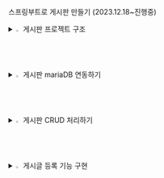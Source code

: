 
스프링부트로 게시판 만들기 (2023.12.18~진행중)


<details>
<summary>
  <img src="" alt="" width="2%" /> 게시판 프로젝트 구조
</summary>
   <br>


![캡처](https://github.com/asdfwoomin/woomin/assets/154343478/d2dffb55-31b5-4d04-b385-a3110cb57974)



  
<p>$\bf{\large{\color{#6580DD}1. src/main/java 디렉터리}}$</p>

스프링 레거시와 마찬가지로 클래스, 인터페이스 등 Java 관련 파일이 위치하는 디렉터리입니다.

<p>$\bf{\large{\color{#6580DD}2. BoardApplication 클래스}}$</p>

이전 글에서 생성한 Board 프로젝트의 com.study 패키지에는 우리가 생성하지 않은 BoardApplication 클래스가 포함되어 있습니다.  main( ) 메서드는 SpringApplication.run( )을 호출해서 웹 애플리케이션을 실행하는 역할을 합니다.
 다음은 클래스 레벨에 선언된 @SpringBootAplication 어노테이션입니다. 해당 어노테이션은 다음의 세 가지 어노테이션으로 구성되어 있습니다.

        2-1. @EnableAutoConfiguration
        스프링 부트는 개발에 필요한 몇 가지 필수적인 설정들의 처리가 되어 있으며, 해당 애너테이션에 의해 다양한 설정들의 일부가 자동으로 완료됩니다.

        2-2. @ComponentScan
        XML 설정 방식을 이용하는 스프링 레거시는 빈(Bean)의 등록 및 스캔을 위해, 수동으로 ComponentScan을 여러 개 선언하는 방식을 사용했었습니다.스프링 부트는 해당 어노테이션에 의해 자동으로 컴포넌트 클래스를 검색하고, 스프링 애플리케이션 콘텍스트(IoC 컨테이너)에 빈(Bean)으로 등록합니다. 쉽게 말해, 의존성 주입(DI) 과정이 더욱 간편해졌다고 생각할 수 있습니다.

        2-3. @Configuration
        해당 어노테이션이 선언된 클래스는 Java 기반의 설정 파일로 인식됩니다. 스프링 4 버전부터 Java 기반의 설정이 가능하게 되었으며, XML 설정에 큰 시간을 소모하지 않아도 됩니다.

<p>$\bf{\large{\color{#6580DD}3. src/main/resources 디렉터리}}$</p>

스프링 레거시는 프로젝트가 생성되었을 때 해당 디렉터리에 log4.xml 파일만  생성되었습니다. 스프링 부트는 templates 폴더, static 폴더, application.properties 파일이 기본적으로 생성됩니다.

        3-1. templates
        스프링 레거시는 HTML 내에 Java 코드를 삽입하는 방식인 JSP를 주로 사용했었습니다. 하지만, 스프링 공식 문서에서는 View(화면) 영역에서 JSP가 아닌 타임리프(Thymeleaf) 템플릿 엔진의 사용을 권장하고 있습니다.타임리프는 JSP와 마찬가지로 HTML 내에서 Java 영역의 데이터를 처리하는 데 사용됩니다. 문법 또한 JSTL과 유사하기에(큰 차이가 없음), 결론적으로 해당 디렉터리에는 타임리프 관련 파일이 위치하게 되고, 타임리프는 HTML5 기반이기 때문에 HTML 파일로 화면을 구성합니다.

        3-2. static
        해당 폴더에는 css, fonts, images, plugin, scripts 등의 정적 리소스 파일이 위치합니다.

        3-3. application.properties
        해당 파일은 웹 애플리케이션을 실행하면서 자동으로 로딩되는 파일입니다. 예를 들어, 부트에 내장된 톰캣의 포트 번호, 콘텍스트 패스(Context Path) 설정이나, 데이터베이스 관련 정보 등 애플리케이션에서 사용하는 여러가지 설정을 해당 파일에 Key - Value 형식으로 선언해서 사용할 수 있습니다.선언한 속성은 일반적으로 설정(Configuration) 파일에서 사용합니다.


<p>$\bf{\large{\color{#6580DD}4. src/test/java 디렉터리}}$</p>

해당 디렉터리의 com.study 패키지에는 BoardApplicationTests 클래스가 생성되어 있습니다. 해당 클래스를 이용해서 개발 단계별로 단위 테스트를 진행하게 되며, 스프링 레거시와는 달리 복잡한 설정 없이 곧바로 테스트가 가능합니다.

<p>$\bf{\large{\color{#6580DD}5. build.gradle}}$</p> 
프로젝트를 생성하면서 프로젝트의 빌드 도구를 그레이들(Gradle)로 선택했습니다. 기존의 스프링은 pom.xml에 dependency를 추가해서 라이브러리를 관리하는 방식의 메이븐(Maven)을 이용했었는데 최근에는 메이븐 보다 그레이들을 선호하는 추세라고 합니다. 메이븐은 하나의 라이브러리를 추가하려면 평균적으로 네 줄 이상의 코드를 작성해야 하지만, 그레이들은단 한 줄의 코드로 라이브러리를 추가할 수 있습니다.
 프로젝트에 포함된 모든 라이브러리는 IDE의 External Libraries에서 확인할 수 있습니다.
 
<p>$\bf{\large{\color{#6580DD}6. MVC 패턴}}$</p> 

기존의 스프링과 마찬가지로 MVC 패턴으로 개발하게 됩니다.
 
   
        

         6-1.  모델, Model - (M)
           데이터를 처리하는 영역으로, 흔히 비즈니스 로직을 처리하는 영역이라고 이야기합니다. 해당 영역은 DB와 통신하고, 사용자가 원하는 데이터를 가공하는 역할을 합니다.

         6-2.  뷰, View - (V)
           사용자가 보는 화면을 의미하며, 타임리프(HTML)를 이용해서 화면을 처리합니다.뷰(View) == 화면(UI) == 사용자(User)
   
         6-3.  컨트롤러, Controller - (C)
           모델(M)과 뷰(V)의 중간 다리 역할을 하는 영역입니다. 사용자가 웹에서 어떠한 요청을 하면 가장 먼저 컨트롤러를 경유합니다. 컨트롤러는 사용자의 요청을 처리할 어떠한 로직을 호출하고, 호출한 로직의 실행 결과를 사용자에게 전달하는 역할을 합니다.예를 들어, 사용자가 게시글 등록을 요청하면 컨트롤러는 게시글의 제목, 내용, 작성자 등 사용자가 입력한 데이터(파라미터)를 전달받아 유효성을 검증합니다.검증이 완료되면 모델 영역에 데이터의 가공을 요청하며, 가공이 완료되면 전달받은 데이터를 DB에 저장한 후, 데이터 등록 성공 또는 실패 여부를 컨트롤러로 전달합니다. 마지막으로 컨트롤러는 등록 요청에 대한 결과를 사용자(View)에게 전달합니다.

</details>


<details>
<summary>
  <img src="" alt="" width="2%" /> 게시판 mariaDB 연동하기
</summary>
   <br>




<p>$\bf{\large{\color{#6580DD}1. 데이터 소스(DataSource) 설정하기}}$</p> 

데이터 소스는 DB와의 커넥션을 관리해 주는 인터페이스입니다.
 
데이터 소스 설정은 대표적으로 두 가지 방법을 이용할 수 있습니다.

     
   1-1. application.properties에 DB 정보를 선언해 두고, 설정(Configuration) 파일에서 참조하는 방법
     
   1-2. 설정(Configuration) 파일에서 DB 정보를 직접 입력하는 방법

 
이 중 1-1 방법을 이용해 데이터 소스 빈(Bean)을 구성합니다. 우선, src/main/resources 디렉터리의 application.properties에 코드작성


        spring.datasource.hikari.driver-class-name=net.sf.log4jdbc.sql.jdbcapi.DriverSpy
        spring.datasource.hikari.jdbc-url=jdbc:log4jdbc:mariadb://localhost:3306/board?serverTimezone=Asia/Seoul&useUnicode=true&characterEncoding=utf8&useSSL=false&allowPublicKeyRetrieval=true
        spring.datasource.hikari.username=root
        spring.datasource.hikari.password=root
        spring.datasource.hikari.connection-test-query=SELECT NOW() FROM dual


        jdbc-url
        데이터베이스의 주소를 의미합니다. 포트 번호(3306) 뒤의 board는 애플리케이션에서 참조할 DB의 이름이며, serverTimezone 등의 파라미터는 시간, 한글 처리 등 기본적인 설정을 처리하는 용도의 파라미터입니다.

        username
        DB의 계정 아이디를 의미합니다. 별개로 추가한 사용자가 없다면, 마스터 계정인 root를 입력해 주시면 됩니다.

        password
        username에 입력한 사용자의 비밀번호를 의미합니다. 별개로 추가한 사용자가 없다면, root 계정의 비밀번호를 입력해 주시면 됩니다. 아이디랑 똑같이 root로 하였습니다.

        connection-test-query
        커넥션이 정상적으로 맺어졌는지 확인하기 위한 SQL 쿼리입니다. 애플리케이션이 실행되면 다음의 테스트 쿼리가 콘솔에 출력됩니다.


<p>$\bf{\large{\color{#6580DD}2. 데이터 소스 설정(Data Source Configuration) 클래스 추가하기}}$</p> 
스프링 부트는 클래스 선언부에 @Configuration 어노테이션만 선언해 주면, 해당 파일이 Java 기반의 설정 파일임을 인식합니다.
데이터 소스 객체(Bean)를 관리해 줄 설정(Configuration) 클래스가 필요합니다.

      2-1. 패키지, 클래스 추가하기
      src/main/java 디렉터리의 com.study 패키지에 config 패키지를 추가하고, 그 안에 DatabaseConfig 클래스를 추가를 해야 합니다.
      소스는 다음과 같습니다.
   
        package com.study.config;

        import com.zaxxer.hikari.HikariConfig;
        import com.zaxxer.hikari.HikariDataSource;
        import org.apache.ibatis.session.SqlSessionFactory;
        import org.mybatis.spring.SqlSessionFactoryBean;
        import org.mybatis.spring.SqlSessionTemplate;
        import org.springframework.beans.factory.annotation.Autowired;
        import org.springframework.boot.context.properties.ConfigurationProperties;
        import org.springframework.context.ApplicationContext;
        import org.springframework.context.annotation.Bean;
        import org.springframework.context.annotation.Configuration;
        import org.springframework.context.annotation.PropertySource;

        import javax.sql.DataSource;

        @Configuration
        @PropertySource("classpath:/application.properties")
        public class DatabaseConfig {

            @Autowired
            private ApplicationContext context;

            @Bean
            @ConfigurationProperties(prefix = "spring.datasource.hikari")
            public HikariConfig hikariConfig() {
                return new HikariConfig();
            }

            @Bean
            public DataSource dataSource() {
                return new HikariDataSource(hikariConfig());
            }

            @Bean
            public SqlSessionFactory sqlSessionFactory() throws Exception {
                SqlSessionFactoryBean factoryBean = new SqlSessionFactoryBean();
                factoryBean.setDataSource(dataSource());
        //		factoryBean.setMapperLocations(context.getResources("classpath:/mappers/**/*Mapper.xml"));
        //    주석처리된 부분은 myBatisX 플러그인 설치 후 가능합니다.
                return factoryBean.getObject();
            }

            @Bean
            public SqlSessionTemplate sqlSession() throws Exception {
                return new SqlSessionTemplate(sqlSessionFactory());
            }

        }


어노테이션
설명


        @Configuration
        스프링은 @Configuration이 선언된 클래스를 자바(Java) 기반의 설정 파일로 인식합니다. 스프링 레거시의 XML 설정 방식을 Java 클래스로 대체한 것으로 생각하면 됩니다.


        @PropertySource
        해당 클래스에서 참조할 properties의 경로를 선언(지정)합니다.


        @Autowired
        빈(Bean)으로 등록된 인스턴스(이하 객체)를 클래스에 주입하는 데 사용합니다. @Autowired 이외에도 @Resource, @Inject 등이 존재합니다.나중에는 롬복(Lombok)이라는 라이브러리를 이용해 스프링에서 권장하는 생성자 주입 방식을 이용합니다.


        ApplicationContext
        스프링 컨테이너(Spring Container) 중 하나입니다. 컨테이너는 사전적 의미로 무언가를 담는 용기 또는 그릇을 의미하는데요. 스프링 컨테이너는 빈(Bean)의 생성과 사용, 관계, 생명 주기 등을 관리합니다.빈(Bean)은 쉽게 말해 Java 객체입니다. 예를 들어, 프로젝트에 100개의 클래스가 있다고 가정해 보겠습니다. 이 클래스들이 서로에 대한 의존성이 높다고 했을 때 "결합도가 높다."라고 표현하는데, 이러한 문제를 컨테이너에서 빈(Bean)을 주입받는 방법으로 해결할 수 있습니다. 즉, 클래스간의 의존성을 낮출 수 있는 것입니다.


        @Bean
        Configuration 클래스의 메서드 레벨에만 선언이 가능하며, @Bean이 선언된 객체는 스프링 컨테이너에 의해 관리되는 빈(Bean)으로 등록됩니다.해당 어노테이션은 인자로 몇 가지 속성(옵션)을 지정할 수 있습니다. 


        @ConfigurationProperties
        해당 어노테이션은 인자에 prefix 속성을 선언(지정)할 수 있는데요. prefix는 접두사, 즉 머리를 의미합니다.prefix에 spring.datasource.hikari를 선언했습니다. 쉽게 말해 @PropertySource에 선언된 파일(application.properties)에서 prefix에 해당하는 spring.datasource.hikari로 시작하는 설정을 모두 읽어 들여 해당 메서드에 매핑(바인딩)하는 개념입니다.추가적으로 해당 어노테이션은 메서드뿐만 아니라 클래스 레벨에도 선언할 수 있습니다.


        hikariConfig
        히카리CP 객체를 생성합니다. 히카리CP는 커넥션 풀(Connection Pool) 라이브러리 중 하나입니다.


        dataSource
        데이터 소스 객체를 생성합니다. 순수 JDBC는 SQL을 실행할 때마다 커넥션을 맺고 끊는 I/O 작업을 하는데, 이 작업은 상당한 양의 리소스를 잡아먹는다고 합니다. 그리고, 이 문제의 해결책으로 커넥션 풀이 등장했습니다.커넥션 풀은 커넥션 객체를 생성해두고, DB에 접근하는 사용자에게 미리 생성해둔 커넥션을 제공했다가 다시 돌려받는 방법입니다.데이터 소스는 커넥션 풀을 지원하기 위한 인터페이스입니다.


        sqlSessionFactory
        SqlSessionFactory 객체를 생성합니다. SqlSessionFactory는 DB 커넥션과 SQL 실행에 대한 모든 것을 갖는 객체입니다.SqlSessionFactoryBean은 FactoryBean 인터페이스의 구현 클래스로, 마이바티스(MyBatis)와 스프링의 연동 모듈로 사용됩니다.쉽게 말해 factoryBean 객체는 데이터 소스를 참조하며, XML Mapper(SQL 쿼리 작성 파일)의 경로와 설정 파일 경로 등의 정보를 갖는 객체입니다.


        sqlSession
        sqlSession 객체를 생성합니다. 마이바티스 공식 문서에는 다음과 같이 정의되어 있습니다.1. SqlSessionTemplate은 마이바티스 스프링 연동 모듈의 핵심이다.2. SqlSessionTemplate은 SqlSession을 구현하고, 코드에서 SqlSession을 대체한다.3. SqlSessionTemplate은 쓰레드에 안전하고, 여러 개의 DAO나 Mapper에서 공유할 수 있다.4. 필요한 시점에 세션을 닫고, 커밋 또는 롤백하는 것을 포함한 세션의 생명주기를 관리한다.SqlSessionTemplate은 SqlSessionFactory를 통해 생성되고, 공식 문서의 내용과 같이 DB의 커밋, 롤백 등 SQL의 실행에 필요한 모든 메서드를 갖는 객체로 생각할 수 있습니다.

<p>$\bf{\large{\color{#6580DD}3. JUnit으로 단위 테스트 해보기}}$</p> 
스프링은 단위 테스트를 위한 환경과 다양한 기능들을 아낌없이 제공해주고 있습니다. 일반적으로 단위 테스트는 비즈니스 로직 또는 SQL 쿼리에 문제가 있는지 확인하는 용도로 사용되는데 WAS(톰캣)를 구동하지 않은 상태에서도 테스트가 가능하기 때문에 시간적인 측면에서 상당히 유리합니다.

3-1) 소스 코드 작성하기
여기서는 DatabaseConfig 클래스에 구성한 빈(Bean)을 기준으로 JUnit 단위 테스트 방법입니다. src/test/java 디렉터리의 BoardApplicationTests에 다음의 코드를 작성

        package com.study;

        import org.apache.ibatis.session.SqlSessionFactory;
        import org.junit.jupiter.api.Test;
        import org.springframework.beans.factory.annotation.Autowired;
        import org.springframework.boot.test.context.SpringBootTest;
        import org.springframework.context.ApplicationContext;

        @SpringBootTest
        class BoardApplicationTests {

            @Autowired
            private ApplicationContext context;

            @Autowired
            private SqlSessionFactory sessionFactory;

            @Test
            void contextLoads() {
            }

            @Test
            public void testByApplicationContext() {
                try {
                    System.out.println("=========================");
                    System.out.println(context.getBean("sqlSessionFactory"));
                    System.out.println("=========================");

                } catch (Exception e) {
                    e.printStackTrace();
                }
            }

            @Test
            public void testBySqlSessionFactory() {
                try {
                    System.out.println("=========================");
                    System.out.println(sessionFactory.toString());
                    System.out.println("=========================");

                } catch (Exception e) {
                    e.printStackTrace();
                }
            }

        }

3-2)소스코드 결과
테스트에 성공한다면 다음과 같이 주소값이 나오게 됩니다.

![캡처](https://github.com/asdfwoomin/woomin/assets/154343478/3b678d10-3d24-4ac7-9d42-ddb7aa74a720)

</details>


<details>
<summary>
  <img src="" alt="" width="2%" /> 게시판 CRUD 처리하기
</summary>
   <br>

<p>$\bf{\large{\color{#6580DD}1. 게시글 테이블 생성하기}}$</p> 


         CREATE TABLE `tb_post` (
            `id`            bigint(20)    NOT NULL AUTO_INCREMENT COMMENT 'PK',
            `title`         varchar(100)  NOT NULL COMMENT '제목',
            `content`       varchar(3000) NOT NULL COMMENT '내용',
            `writer`        varchar(20)   NOT NULL COMMENT '작성자',
            `view_cnt`      int(11)       NOT NULL COMMENT '조회 수',
            `notice_yn`     tinyint(1)    NOT NULL COMMENT '공지글 여부',
            `delete_yn`     tinyint(1)    NOT NULL COMMENT '삭제 여부',
            `created_date`  datetime      NOT NULL DEFAULT current_timestamp() COMMENT '생성일시',
            `modified_date` datetime               DEFAULT NULL COMMENT '최종 수정일시',
            PRIMARY KEY (`id`)
        ) COMMENT '게시글'; 


<p>$\bf{\large{\color{#6580DD}2. 요청 클래스 생성 및 소스 코드 작성하기}}$</p> 
게시글 생성(INSERT)과 수정(UPDATE)에 사용할 요청(Request) 클래스

         package com.study.domain.post;

         import lombok.Getter;
         import lombok.Setter;

         @Getter
         @Setter
         public class PostRequest {

             private Long id;             // PK
             private String title;        // 제목
             private String content;      // 내용
             private String writer;       // 작성자
             private Boolean noticeYn;    // 공지글 여부
    
         }

@Getter / @Settter
클래스 레벨에 선언된 두 어노테이션은 롬복(Lombok) 라이브러리에서 제공해 주는 기능으로, 클래스에 선언된 모든 멤버 변수에 대한 getter와 settter를 생성해 주는 역할을 합니다.

<p>$\bf{\large{\color{#6580DD}3. 게시글 응답(Response) 클래스 생성하기}}$</p> 
사용자에게 보여줄 데이터를 처리할 응답용 클래스입니다. 응답 클래스에는 테이블의 모든 칼럼을 멤버 변수로 선언합니다.

         package com.study.domain.post;

         import lombok.Getter;

         import java.time.LocalDateTime;

         @Getter
         public class PostResponse {

             private Long id;                       // PK
             private String title;                  // 제목
             private String content;                // 내용
             private String writer;                 // 작성자
             private int viewCnt;                   // 조회 수
             private Boolean noticeYn;              // 공지글 여부
             private Boolean deleteYn;              // 삭제 여부
             private LocalDateTime createdDate;     // 생성일시
             private LocalDateTime modifiedDate;    // 최종 수정일시

         }

<p>$\bf{\large{\color{#6580DD}4. Mapper 인터페이스 생성하기}}$</p> 


         package com.study.domain.post;

         import org.apache.ibatis.annotations.Mapper;

         import java.util.List;

         @Mapper
         public interface PostMapper {

             /**
              * 게시글 저장
              * @param params - 게시글 정보
              */
             void save(PostRequest params);

             /**
              * 게시글 상세정보 조회
              * @param id - PK
              * @return 게시글 상세정보
              */
             PostResponse findById(Long id);
    
             /**
              * 게시글 수정
              * @param params - 게시글 정보
              */
             void update(PostRequest params);

             /**
              * 게시글 삭제
              * @param id - PK
              */
             void deleteById(Long id);

             /**
              * 게시글 리스트 조회
              * @return 게시글 리스트
              */
             List<PostResponse> findAll();

             /**
              * 게시글 수 카운팅
              * @return 게시글 수
              */
             int count();

         }

4-1. @Mapper
MyBatis는 Mapper(Java 인터페이스)와 XML Mapper(실제로 DB에 접근해서 호출할 SQL 쿼리를 작성(선언)하는 파일)를 통해 DB와 통신합니다.
메서드명이 "savePost( )"라고 가정했을 때 SQL id는 "savePost"가 되어야 합니다.
Mapper에는 @Mapper 어노테이션을 필수적으로 선언해 주어야 하며, Mapper와 XML Mapper는 XML Mapper의 namespace라는 속성을 통해 연결됩니다.


4-2. save( )
게시글을 생성하는 INSERT 쿼리를 호출합니다. 
  
  파라미터로 전달받는 params는 요청(PostRequest) 클래스의 객체이며, params에는 저장할 게시글 정보가 담기게 됩니다.
 
 
4-3. findById( )
특정 게시글을 조회하는 SELECT 쿼리를 호출합니다.

  파라미터로 id(PK)를 전달받아 SQL 쿼리의 WHERE 조건으로 사용하며, 쿼리가 실행되면 메서드의 리턴 타입인 응답(PostResponse) 클래스 객체의 각 멤버 변수에 결괏값이 매핑(바인딩)됩니다.
 

 
4-4. update( )
게시글 정보를 수정하는 UPDATE 쿼리를 호출합니다.

  save( )와 마찬가지로 요청(PostRequest) 클래스의 객체를 파라미터로 전달받으며, params에는 수정할 게시글 정보가 담기게 됩니다. save( )와 차이가 있다면, UPDATE 쿼리의 WHERE 조건으로 사용되는 id(PK)에도 값이 담긴다는 점입니다.
 

 
4-5. deleteById( )
게시글을 삭제 처리하는 UPDATE 쿼리를 호출합니다.

  findById( )와 마찬가지로 id(PK)를 파라미터로 전달받아 SQL 쿼리의 WHERE 조건으로 사용하게 되며, SQL 쿼리가 실행되면 삭제 여부(delete_yn) 칼럼의 상태 값을 0(false)에서 1(true)로 업데이트합니다.
삭제 여부(delete_yn)는 칼럼의 상태 값을 기준으로 삭제된 데이터(1)인지, 삭제되지 않은 데이터(0)인지 구분해 주는 역할을 합니다. 사용자에게 데이터를 보여줄 땐 삭제 여부가 0(false)인 데이터만 노출하게 됩니다.
 


4-6. findAll( )
게시글 목록을 조회하는 SELECT 쿼리를 호출합니다.

  findById( )는 id(PK)를 기준으로 하나의 게시글을 조회한다면, 해당 메서드는 여러 개의 게시글(PostResponse)을 리스트(List)에 담아 리턴해주는 역할을 합니다.
 


4-7. count( )
  
  전체 게시글 수를 조회하는 SELECT 쿼리를 호출합니다. 



<p>$\bf{\large{\color{#6580DD}5. mappers 폴더와 XML Mapper 추가하기}}$</p> 

   
 src/main/resources에 mappers 폴더를 추가하고, 그 안에 PostMapper.xml을 추가합니다.
 소스는 다음과 같습니다.

<?xml version="1.0" encoding="UTF-8"?>
<!DOCTYPE mapper PUBLIC "-//mybatis.org//DTD Mapper 3.0//EN" "http://mybatis.org/dtd/mybatis-3-mapper.dtd">

<mapper namespace="com.study.domain.post.PostMapper">

    <!-- tb_post 테이블 전체 컬럼 -->
    <sql id="postColumns">
          id
        , title
        , content
        , writer
        , view_cnt
        , notice_yn
        , delete_yn
        , created_date
        , modified_date
    </sql>


    <!-- 게시글 저장 -->
    <insert id="save" parameterType="com.study.domain.post.PostRequest">
        INSERT INTO tb_post (
            <include refid="postColumns" />
        ) VALUES (
              #{id}
            , #{title}
            , #{content}
            , #{writer}
            , 0
            , #{noticeYn}
            , 0
            , NOW()
            , NULL
        )
    </insert>


    <!-- 게시글 상세정보 조회 -->
    <select id="findById" parameterType="long" resultType="com.study.domain.post.PostResponse">
        SELECT
            <include refid="postColumns" />
        FROM
            tb_post
        WHERE
            id = #{value}
    </select>


    <!-- 게시글 수정 -->
    <update id="update" parameterType="com.study.domain.post.PostRequest">
        UPDATE tb_post
        SET
              modified_date = NOW()
            , title = #{title}
            , content = #{content}
            , writer = #{writer}
            , notice_yn = #{noticeYn}
        WHERE
            id = #{id}
    </update>


    <!-- 게시글 삭제 -->
    <delete id="deleteById" parameterType="long">
        UPDATE tb_post
        SET
            delete_yn = 1
        WHERE
            id = #{id}
    </delete>


    <!-- 게시글 리스트 조회 -->
    <select id="findAll" resultType="com.study.domain.post.PostResponse">
        SELECT
            <include refid="postColumns" />
        FROM
            tb_post
        WHERE
            delete_yn = 0
        ORDER BY
            id DESC
    </select>

</mapper>


5-1. <mapper> 태그
XML Mapper는 <mapper>로 시작해서 </mapper>로 끝나며, <mapper> 태그의 namespace 속성에 Mapper 인터페이스의 경로를 선언해 주면 Mapper와 XML Mapper가 연결됩니다.


 
5-2. <sql> 태그와 <include> 태그
MyBatis는 <sql> 태그와 <include> 태그를 이용해서 공통으로 사용되거나 반복적으로 사용되는 쿼리를 처리할 수 있습니다. 
각각의 쿼리에 전체 칼럼을 선언해 줘도 되지만, 해당 태그들을 이용하면 코드 라인을 줄일 수 있습니다. 두 태그의 포인트는 중복 제거이며, 동일한 XML Mapper뿐만 아니라, 다른 XML Mapper에 선언된 SQL 조각도 인클루드(Include) 할 수 있습니다.

 
5-3. parameterType
SQL 쿼리 실행에 필요한 파라미터의 타입을 의미합니다. 단일(하나의) 파라미터가 아닌 경우에는 일반적으로 객체를 전달받아 쿼리를 실행합니다.
 

 
5-4. resultType
SQL 쿼리의 실행 결과를 매핑할 결과 타입을 의미합니다. Mapper 인터페이스에 선언한 메서드의 리턴 타입과 동일한 타입으로 선언해 주시면 됩니다.
 

 
5-5. #{ } 표현식
MyBatis는 #{ 변수명 } 표현식을 이용해서 전달받은 파라미터를 기준으로 쿼리를 실행합니다.


<p>$\bf{\large{\color{#6580DD}6. 칼럼과 멤버 변수 매핑하기}}$</p> 


   
MyBatis에서 SELECT 한 결괏값은 응답(Response) 클래스의 멤버 변수와 매핑되어야 합니다. 그러나 DB에서 테이블의 칼럼명은 언더스코어(_)로 연결된 스네이크 케이스를 사용하며, 자바에서 변수명은 소문자로 시작하고, 구분되는 단어의 앞 글자만 대문자로 처리하는 카멜 케이스를 사용합니다.
이럴때 application.properties에 다음의 설정을 추가하면 됩니다.

      
      mybatis.configuration.map-underscore-to-camel-case=true

<p>$\bf{\large{\color{#6580DD}7. DatabaseConfig 클래스 수정하기}}$</p> 
스프링이 properties에서 MyBatis 설정을 읽을 수 있도록 빈(Bean)을 선언해 주어야 합니다.
DatabaseConfig 소스는 다음과 같습니다.



         package com.study.config;

         import com.zaxxer.hikari.HikariConfig;
   
         import com.zaxxer.hikari.HikariDataSource;
   
         import org.apache.ibatis.session.SqlSessionFactory;
   
         import org.mybatis.spring.SqlSessionFactoryBean;
   
         import org.mybatis.spring.SqlSessionTemplate;
   
         import org.springframework.beans.factory.annotation.Autowired;
   
         import org.springframework.boot.context.properties.ConfigurationProperties;
   
         import org.springframework.context.ApplicationContext;
   
         import org.springframework.context.annotation.Bean;
   
         import org.springframework.context.annotation.Configuration;
   
         import org.springframework.context.annotation.PropertySource;

         import javax.sql.DataSource;

         @Configuration
         @PropertySource("classpath:/application.properties")
         public class DatabaseConfig {

        @Autowired
        private ApplicationContext context;

        @Bean
        @ConfigurationProperties(prefix = "spring.datasource.hikari")
        public HikariConfig hikariConfig() {
            return new HikariConfig();
        }

        @Bean
        public DataSource dataSource() {
            return new HikariDataSource(hikariConfig());
        }

        @Bean
        public SqlSessionFactory sqlSessionFactory() throws Exception {
            SqlSessionFactoryBean factoryBean = new SqlSessionFactoryBean();
            factoryBean.setDataSource(dataSource());
            factoryBean.setMapperLocations(context.getResources("classpath:/mappers/**/*Mapper.xml"));
            factoryBean.setConfiguration(mybatisConfig());
            return factoryBean.getObject();
        }

        @Bean
        public SqlSessionTemplate sqlSession() throws Exception {
            return new SqlSessionTemplate(sqlSessionFactory());
        }

        @Bean
        @ConfigurationProperties(prefix = "mybatis.configuration")
        public org.apache.ibatis.session.Configuration mybatisConfig() {
            return new org.apache.ibatis.session.Configuration();
        }

         }


<p>$\bf{\large{\color{#6580DD}8. CRUD 테스트해보기}}$</p> 

8-1. 테스트 클래스 추가 & 코드 작성하기
src/test/java의 com.study 패키지에 PostMapperTest 클래스를 추가하고, 코드 작성

    package com.study;

    import com.study.domain.post.PostMapper;
    import com.study.domain.post.PostRequest;
    import com.study.domain.post.PostResponse;
    import org.junit.jupiter.api.Test;
    import org.springframework.beans.factory.annotation.Autowired;
    import org.springframework.boot.test.context.SpringBootTest;

    import java.util.List;

    @SpringBootTest
    public class PostMapperTest {

        @Autowired
        PostMapper postMapper;

        @Test
        void save() {
            PostRequest params = new PostRequest();
            params.setTitle("1번 게시글 제목");
            params.setContent("1번 게시글 내용");
            params.setWriter("테스터");
            params.setNoticeYn(false);
            postMapper.save(params);

            List<PostResponse> posts = postMapper.findAll();
            System.out.println("전체 게시글 개수는 : " + posts.size() + "개입니다.");
        }

    }



    

8-1-1. postMapper
@Autowired를 이용해서 스프링 컨테이너에 등록된 PostMapper 빈(Bean)을 클래스에 주입합니다.
 



 
8-1-2. save( )
게시글을 생성하는 메서드입니다. PostRequest 객체를 생성하고, set( ) 메서드를 이용해 값을 세팅한 후 PostMapper의 save( )를 호출합니다. 메서드가 호출되면 PostMapper.xml의 save 쿼리가 실행되며, #{ 변수명 } 표현식을 통해 PostRequest 객체의 멤버 변수에 접근하게 됩니다.




8-2. findById( ) 테스트하기
테이블의 PK인 id를 WHERE 조건으로 특정 게시글을 조회하는 findById( )입니다.

        @Test
        void findById() {
            PostResponse post = postMapper.findById(1L);
            try {
                String postJson = new ObjectMapper().registerModule(new JavaTimeModule()).writeValueAsString(post);
                System.out.println(postJson);

            } catch (JsonProcessingException e) {
                throw new RuntimeException(e);
            }
        }

8-2-1. postJson
스프링 부트에 기본으로 내장되어 있는 Jackson 라이브러리를 이용해서,  응답 객체를 JSON 문자열로 변환한 결과입니다

8-3. update( ) 테스트하기
기존에 등록된 게시글 정보를 수정하는 update( )입니다.

        @Test
        void update() {
            // 1. 게시글 수정
            PostRequest params = new PostRequest();
            params.setId(1L);
            params.setTitle("1번 게시글 제목 수정합니다.");
            params.setContent("1번 게시글 내용 수정합니다.");
            params.setWriter("정우민");
            params.setNoticeYn(true);
            postMapper.update(params);

            // 2. 게시글 상세정보 조회
            PostResponse post = postMapper.findById(1L);
            try {
                String postJson = new ObjectMapper().registerModule(new JavaTimeModule()).writeValueAsString(post);
                System.out.println(postJson);

            } catch (JsonProcessingException e) {
                throw new RuntimeException(e);
            }
        }

8-4. delete( ) 테스트하기

 게시글을 삭제 처리하는 delete( )입니다.
 
          @Test
          void delete() {
              System.out.println("삭제 이전의 전체 게시글 개수는 : " + postMapper.findAll().size() + "개입니다.");
              postMapper.deleteById(1L);
              System.out.println("삭제 이후의 전체 게시글 개수는 : " + postMapper.findAll().size() + "개입니다.");
          }


</details>   




<details>
<summary>
  <img src="" alt="" width="2%" /> 게시글 등록 기능 구현
</summary>
   <br>


<p>$\bf{\large{\color{#6580DD}1. 게시글 서비스(Service) 클래스 생성하기}}$</p> 

서비스는 MVC 패턴 중 M(Model)에 해당되며, 사용자(고객)의 요구사항을 처리하는 로직을 실행하는 핵심 영역입니다.

    package com.study.domain.post;

    import lombok.RequiredArgsConstructor;
    import org.springframework.stereotype.Service;

    import javax.transaction.Transactional;
    import java.util.List;

    @Service
    @RequiredArgsConstructor
    public class PostService {

        private final PostMapper postMapper;

        /**
         * 게시글 저장
         * @param params - 게시글 정보
         * @return Generated PK
         */
        @Transactional
        public Long savePost(final PostRequest params) {
            postMapper.save(params);
            return params.getId();
        }

        /**
         * 게시글 상세정보 조회
         * @param id - PK
         * @return 게시글 상세정보
         */
        public PostResponse findPostById(final Long id) {
            return postMapper.findById(id);
        }

        /**
         * 게시글 수정
         * @param params - 게시글 정보
         * @return PK
         */
        @Transactional
        public Long updatePost(final PostRequest params) {
            postMapper.update(params);
            return params.getId();
        }

        /**
         * 게시글 삭제
         * @param id - PK
         * @return PK
         */
        public Long deletePost(final Long id) {
            postMapper.deleteById(id);
            return id;
        }

        /**
         * 게시글 리스트 조회
         * @return 게시글 리스트
         */
        public List<PostResponse> findAllPost() {
            return postMapper.findAll();
        }

    }

1-1. @Service
PostMapper 인터페이스의 @Mapper와 유사하며, 해당 클래스가 비즈니스 로직을 담당하는 Service Layer의 클래스임을 의미합니다.
 
 
1-2. @RequiredArgsConstructor
스프링 레거시에는 일반적으로 @Autowired, @Inject, @Resource 등을 이용해서 빈(Bean)을 주입하고는 했었는데요. 스프링은 생성자로 빈(Bean)을 주입하는 방식을 권장합니다.

1-3. @Transactional
스프링에서 제공해 주는 트랜잭션(Transaction) 처리 방법 중 하나로, 선언적 트랜잭션으로 불리는 기능입니다. 호출된 메서드에 해당 어노테이션이 선언되어 있으면 메서드의 실행과 동시에 트랜잭션이 시작되고, 메서드의 정상 종료 여부에 따라 Commit 또는 Rollback 됩니다.


<p>$\bf{\large{\color{#6580DD}2. 서비스(Service) 테스트해 보기}}$</p> 

    package com.study;

    import com.study.domain.post.PostRequest;
    import com.study.domain.post.PostService;
    import org.junit.jupiter.api.Test;
    import org.springframework.beans.factory.annotation.Autowired;
    import org.springframework.boot.test.context.SpringBootTest;

    @SpringBootTest
    public class PostServiceTest {

        @Autowired
        PostService postService;

        @Test
        void save() {
            PostRequest params = new PostRequest();
            params.setTitle("1번 게시글 제목");
            params.setContent("1번 게시글 내용");
            params.setWriter("테스터");
            params.setNoticeYn(false);
            Long id = postService.savePost(params);
            System.out.println("생성된 게시글 ID : " + id);
        }

    }

<p>$\bf{\large{\color{#6580DD}3. MyBatis useGeneratedKeys 기능 적용해 보기}}$</p> 

3-1. PostMapper.xml 수정하기

    <insert id="save" parameterType="com.study.domain.post.PostRequest" useGeneratedKeys="true" keyProperty="id">

useGeneratedKeys 옵션을 true로 설정하면 생성된 게시글의 PK가 parameterType에 선언된 요청 객체(params)에 저장되며, keyProperty에 선언된 id에 값이 매핑(바인딩)됩니다.


<p>$\bf{\large{\color{#6580DD}4. 컨트롤러(Presentation Layer) 클래스 생성하기}}$</p> 

컨트롤러는 MVC 패턴 중 C(Controller)에 해당되며, Model(서비스)과 View(UI == 화면)의 중간다리 역할을 하는 영역입니다. 
화면에서 사용자의 요청이 들어오면 가장 먼저 컨트롤러를 경유합니다.
컨트롤러는 사용자의 요구사항을 처리해 줄 서비스의 메서드(비즈니스 로직)를 호출하고, 그에 대한 실행 결과를 다시 화면으로 전달하는 역할을 합니다.


4-1. 컨트롤러 클래스 생성 및 소스 코드 작성하기

    package com.study.domain.post;

    import lombok.RequiredArgsConstructor;
    import org.springframework.stereotype.Controller;
    import org.springframework.ui.Model;
    import org.springframework.web.bind.annotation.GetMapping;

    @Controller
    @RequiredArgsConstructor
    public class PostController {

        private final PostService postService;

        // 게시글 작성 페이지
        @GetMapping("/post/write.do")
        public String openPostWrite(Model model) {
            return "post/write";
        }

    }

4-1-1. @Controller
해당 클래스가 사용자의 요청과 응답을 처리(UI를 담당)하는 컨트롤러 클래스임을 의미합니다.



  
4-1-2. @GetMapping
과거의 스프링은 컨트롤러 메서드에 URI(주소)와 HTTP 요청 메서드를 매핑하기 위해 @RequestMapping을 이용해서 value에는 URI를, method에는 HTTP 요청 메서드를 지정(선언)해 주어야만 했습니다.
 
스프링 4.3 버전부터는 @GetMapping, @PostMapping 등 요청 메서드의 타입별로 매핑을 처리할 수 있는 어노테이션이 추가되었습니다.

과거의 URI 매핑) @RequestMapping(value = "...", method = RequestMethod.XXX)
현재의 URI 매핑) @xxxMapping("...")

4-1-3. 리턴 타입
컨트롤러 메서드는 void, String, ModelAndView, Map, List 등 어떤 타입이던 리턴 타입으로 선언할 수 있습니다. 일반적으로 사용자가 보는 화면(HTML)을 처리할 때는 리턴 타입을 String으로 선언하고, 리턴 문에 HTML 파일의 경로를 선언해 주면 됩니다. 
리턴 문에 선언된 HTML 경로에는 접미사(suffix)로 확장자(.html)가 자동으로 연결되기 때문에 확장자를 생략할 수 있습니다.
 
4-1-4. Model
메서드의 파라미터로 선언된 Model 인터페이스는 데이터를 화면(HTML)으로 전달하는 데 사용됩니다.


<p>$\bf{\large{\color{#6580DD}5. 공통 레이아웃(layout) 적용하기}}$</p> 
화면에서 공통으로 사용할 레이아웃(layout)을 적용합니다. 글쓰기(write) 페이지, 게시글 상세(view) 페이지, 게시글 리스트(list) 페이지에 공통으로 적용되는 머리(header)와 몸통(body)입니다.
타임리프의 레이아웃 기능을 이용하려면 라이브러리를 추가해야 하는데요. build.gradle의 dependencies에 다음의 라이브러리를 선언합니다.

    implementation 'nz.net.ultraq.thymeleaf:thymeleaf-layout-dialect' /* Thymeleaf Layout */


<p>$\bf{\large{\color{#6580DD}6. 헤더(header), 바디(body) 생성하기}}$</p>     

6-1. src/main/resources/templates에 fragments와 layout 폴더를 추가하고, fragments에 header와 body를 추가합니다.

header.html

    <!DOCTYPE html>
    <html lang="ko" xmlns:th="http://www.thymeleaf.org" xmlns:layout="http://www.ultraq.net.nz/thymeleaf/layout">
    <head th:fragment="main-head">
        <meta http-equiv="Content-Type" content="text/html; charset=utf-8" />
        <meta http-equiv="X-UA-Compatible" content="IE=Edge" />

        <th:block layout:fragment="title"></th:block>

        <link rel="stylesheet" th:href="@{/css/default.css}" />
        <link rel="stylesheet" th:href="@{/css/common.css}" />
        <link rel="stylesheet" th:href="@{/css/content.css}" />
        <link rel="stylesheet" th:href="@{/css/button.css}" />

        <th:block layout:fragment="add-css"></th:block>
    </head>
    </html>


:fragment
<head> 태그에 해당 속성을 사용해서 fragment의 이름을 지정합니다. fragment는 다른 HTML에서 include 또는 replace 해서 적용할 수 있습니다.


th:block
layout:fragment 속성에 이름을 지정해서 실제 컨텐츠 페이지의 내용을 채우는 기능입니다. 해당 기능은 동적(Dynamic)인 처리가 필요할 때 사용됩니다.


th:href 
<a> 태그의 href 속성과 동일하며, JSTL의 <c:url> 태그와 마찬가지로 웹 애플리케이션을 구분하는 콘텍스트 경로(Context Path)를 포함합니다. 콘텍스트 경로(Context Path)는 application.properties에서 변경할 수 있습니다.


body.html

    <!DOCTYPE html>
    <html lang="ko" xmlns:th="http://www.thymeleaf.org" xmlns:layout="http://www.ultraq.net.nz/thymeleaf/layout">
    <body th:fragment="main-body">
        <div id="adm_wrap">
            <header>
                <div class="head">
                    <h1>게시판 프로젝트</h1>
                    <div class="top_menu">
                        <div class="login_user"><strong><i class="far fa-user-circle"></i> 정우민</strong>님 반갑습니다.</div>
                        <div class="logout"><button type="button"><span class="skip_info">로그아웃</span><i class="fas fa-sign-out-alt"></i></button></div>
                    </div>
                </div>
            </header>

            <div id="container">
                <div class="menu_toggle"><span></span></div>
                <!--/* 좌측 영역 */-->
                <div class="lcontent">
                    <!--/* 메뉴 */-->
                    <nav>
                        <ul>
                            <li class="has_sub"><a href="javascript: void(0);" class="on"><span>게시판 관리</span></a>
                                <ul>
                                    <li><a href="/post/list.do" class="on">리스트형</a></li>
                                    <li><a href="javascript: alert('준비 중입니다.');">갤러리형</a></li>
                                    <li><a href="javascript: alert('준비 중입니다.');">캘린더형</a></li>
                                </ul>
                            </li>
                            <li><a href="javascript: alert('준비 중입니다.');"><span>회원 관리</span></a></li>
                        </ul>
                    </nav>
                </div>

                <!--/* 우측 영역 */-->
                <div class="rcontent">

                    <!--/* 페이지별 컨텐츠 */-->
                    <th:block layout:fragment="content"></th:block>

                </div>
            </div> <!--/* // #container */-->
            <footer>Copyright(c)네임즈.All rights reserved.</footer>
        </div>

        <script th:src="@{/js/function.js}"></script>
        <script th:src="@{/js/jquery-3.6.0.min.js}"></script>
        <script th:src="@{/js/common.js}"></script>
        <script src="https://kit.fontawesome.com/79613ae794.js" crossorigin="anonymous"></script>
        <script src="https://cdn.jsdelivr.net/npm/dayjs@1/dayjs.min.js"></script>

        <th:block layout:fragment="script"></th:block>
    </body>
    </html>
    

6-2. 글쓰기 페이지에 레이아웃 적용하기

write.html

    <!DOCTYPE html>
    <html lang="ko" xmlns="http://www.w3.org/1999/xhtml" xmlns:th="http://www.thymeleaf.org">
        <head th:replace="fragments/header :: main-head"> </head>
        <body th:replace="fragments/body :: main-body"> </body>
    </html>

th:replace
JSP의 <include> 태그와 유사한 속성으로, header.html의 main-head와 body.html의 main-body 프래그먼트를 찾아 해당 코드로 치환(replace)합니다.

6-3. 레이아웃 인클루드(include) 하기

헤더(header)와 바디(body)는 게시판의 모든 페이지에서 공통으로 사용되기 때문에 레이아웃으로 처리되어야 합니다.  layout 폴더에 basic.html을 추가합니다.
그리고 write.html을 변경합니다.

write.html

    <!DOCTYPE html>
    <html lang="ko" xmlns:th="http://www.thymeleaf.org" xmlns:layout="http://www.ultraq.net.nz/thymeleaf/layout" layout:decorate="layout/basic">
        <th:block layout:fragment="title">
            <title>글작성 페이지</title>
        </th:block>
    </html>

xmlns:th
타임리프의 th 속성을 사용하기 위한 선언입니다.


xmlns:layout
타임리프의 레이아웃 기능을 사용하기 위한 선언입니다.


xmlnslayout:decorate
레이아웃으로 basic.html을 사용하겠다는 의미입니다.


th:block layout:fragment
layout:fragment 속성에 이름을 지정해서 실제 컨텐츠(content) 페이지의 내용을 채우게 됩니다. 
예를 들어, 글쓰기 페이지는 "write page"로, 게시글 리스트 페이지는 "list page"로, 페이지마다 타이틀을 다르게 처리하고 싶을 때 해당 속성을 이용해서 타이틀을 동적(Dynamic)으로 처리할 수 있습니다.
쉽게 말해, 페이지별로 사용자에게 보여주는 내용이 다르기 때문에, 필요한 경우 해당 속성을 이용해서 컨텐츠를 동적으로 컨트롤 해주면 됩니다.


<p>$\bf{\large{\color{#6580DD}7. 글작성 페이지 처리하기}}$</p>  

7-1. openPostWrite( ) 수정하기
PostController의 openPostWrite( ) 메서드를 다음과 같이 변경합니다.

        // 게시글 작성 페이지
        @GetMapping("/post/write.do")
        public String openPostWrite(@RequestParam(value = "id", required = false) final Long id, Model model) {
            if (id != null) {
                PostResponse post = postService.findPostById(id);
                model.addAttribute("post", post);
            }
            return "post/write";
        }



@RequestParam
화면(HTML)에서 보낸 파라미터를 전달받는 데 사용됩니다. 예를 들어, 신규 게시글을 등록하는 경우에는 게시글 번호(id)가 null로 전송됩니다. 하지만, 기존 게시글을 수정하는 경우에는 수정할 게시글 번호(id)가 openPostWrite( )의 파라미터로 전송되고, 전달받은 게시글 번호(id)를 이용해 게시글 상세정보를 조회한 후 화면(HTML)으로 전달합니다.
신규 게시글 등록에는 게시글 번호(id)가 필요하지 않기 때문에 required 속성을 false로 지정합니다. 필수(required) 속성은 default 값이 true이며, required 속성을 false로 지정하지 않으면, id가 파라미터로 넘어오지 않았을 때 예외가 발생합니다.
 
 
전체 로직
게시글 번호(id)를 파라미터로 전달받은 경우, 즉 기존 게시글을 수정하는 경우에는, 게시글 번호(id)를 이용해서 조회한 게시글 상세 정보(응답 객체)를 post라는 이름으로 해서 화면(HTML)으로 전달합니다.



7-2. 글 작성 영역 추가하기

write.html 변경합니다.

    <!DOCTYPE html>
    <html lang="ko" xmlns:th="http://www.thymeleaf.org" xmlns:layout="http://www.ultraq.net.nz/thymeleaf/layout" layout:decorate="layout/basic">
        <th:block layout:fragment="title">
            <title>글작성 페이지</title>
        </th:block>

        <th:block layout:fragment="content">
            <div class="page_tits">
                <h3>게시판 관리</h3>
                <p class="path"><strong>현재 위치 :</strong> <span>게시판 관리</span> <span>리스트형</span> <span>글작성</span></p>
            </div>

            <div class="content">
                <section>
                    <form id="saveForm" method="post" autocomplete="off">
                        <!--/* 게시글 수정인 경우, 서버로 전달할 게시글 번호 (PK) */-->
                        <input type="hidden" id="id" name="id" th:if="${post != null}" th:value="${post.id}" />

                        <!--/* 서버로 전달할 공지글 여부 */-->
                        <input type="hidden" id="noticeYn" name="noticeYn" />
                        <table class="tb tb_row">
                            <colgroup>
                                <col style="width:15%;" /><col style="width:35%;" /><col style="width:15%;" /><col style="width:35%;" />
                            </colgroup>
                            <tbody>
                                <tr>
                                    <th scope="row">공지글</th>
                                    <td><span class="chkbox"><input type="checkbox" id="isNotice" name="isNotice" class="chk" /><i></i><label for="isNotice"> 설정</label></span></td>

                                    <th scope="row">등록일</th>
                                    <td colspan="3"><input type="text" id="createdDate" name="createdDate" readonly /></td>
                                </tr>

                                <tr>
                                    <th>제목 <span class="es">필수 입력</span></th>
                                    <td colspan="3"><input type="text" id="title" name="title" maxlength="50" placeholder="제목을 입력해 주세요." /></td>
                                </tr>

                                <tr>
                                    <th>이름 <span class="es">필수 입력</span></th>
                                    <td colspan="3"><input type="text" id="writer" name="writer" maxlength="10" placeholder="이름을 입력해 주세요." /></td>
                                </tr>

                                <tr>
                                    <th>내용 <span class="es">필수 입력</span></th>
                                    <td colspan="3"><textarea id="content" name="content" cols="50" rows="10" placeholder="내용을 입력해 주세요."></textarea></td>
                                </tr>
                            </tbody>
                        </table>
                    </form>
                    <p class="btn_set">
                        <button type="button" id="saveBtn" onclick="savePost();" class="btns btn_st3 btn_mid">저장</button>
                        <a th:href="@{/post/list.do}" class="btns btn_bdr3 btn_mid">뒤로</a>
                    </p>
                </section>
            </div> <!--/* .content */-->
        </th:block>

        <th:block layout:fragment="script">
            <script th:inline="javascript">
            /*<![CDATA[*/

                window.onload = () => {
                    initCreatedDate();
                }


                // 등록일 초기화
                function initCreatedDate() {
                    document.getElementById('createdDate').value = dayjs().format('YYYY-MM-DD');
                }


                // 게시글 저장(수정)
                function savePost() {
                    const form = document.getElementById('saveForm');
                    const fields = [form.title, form.writer, form.content];
                    const fieldNames = ['제목', '이름', '내용'];

                    for (let i = 0, len = fields.length; i < len; i++) {
                        isValid(fields[i], fieldNames[i]);
                    }

                    document.getElementById('saveBtn').disabled = true;
                    form.noticeYn.value = form.isNotice.checked;
                    form.action = [[ ${post == null} ]] ? '/post/save.do' : '/post/update.do';
                    form.submit();
                }

            /*]]>*/
            </script>
        </th:block>
    </html>



layout:fragment="content"
게시글 등록 페이지는 게시글 정보를 입력할 수 있는 폼이 필요하고, 게시글 리스트 페이지는 게시글 정보를 보여주는 테이블이 필요합니다. 즉, 타이틀과 마찬가지로 페이지마다 컨텐츠 영역의 형태가 다르기 때문에 layout:fragment를 이용합니다.




<form> 태그
폼은 태그 안에 선언되어 있는 <input>, <textarea> 등 </span사용자가 입력(선택)한 필드의 "name" 값을 기준으로 폼 "action"에 지정된 URI로 폼 데이터(파라미터)를 전달합니다. 여기서 action의 URI는 컨트롤러의 메서드를 의미합니다.method 속성에는 HTTP 요청 메서드를 지정합니다. HTTP 요청 메서드는 대표적으로 GET과 POST가 사용되는데 GET은 데이터의 조회를 의미하고, POST는 데이터의 생성을 의미합니다.
예를 들어, 데이터를 조회하는 SELECT와 같은 행위는 GET 방식으로 처리되어야 하며, 데이터의 생성, 수정, 삭제를 의미하는 INSERT, UPDATE, DELETE와 같은 행위는 POST 방식으로 처리되어야 합니다.




layout:fragment="script"
자바스크립트도 마찬가지로 페이지마다 로직이 다르기 때문에 layout:fragment를 이용합니다.




th:inline="javascript"
<script> 태그에 th:inline 속성을 javascript로 선언해야 자바스크립트 내에서 타임리프 문법을 사용할 수 있습니다.



  
<![CDATA[]]>
타임리프는 '<', '>' 태그를 엄격하게 검사하기 때문에 자바스크립트 코드는 꼭 CDATA로 묶어줘야 한다고 합니다. CDATA는 특수문자를 전부 문자열로 치환(replace)할 때 사용합니다.



initCreatedDate( ) 함수
해당 함수는 신규 게시글을 등록할 때, 등록일에 오늘 날짜를 렌더링 해주는 역할을 합니다. 
dayjs는 JS 영역에서 날짜 데이터를 쉽게 컨트롤 할 수 있도록 도와주는 라이브러리인데요. 
body.html 하단의 <script src="https://cdn.....dayjs.min.js> 코드를 통해 dayjs 라이브러리를 import 해서 사용합니다.


  
savePost( ) 함수
해당 함수는 저장하기 버튼의 onclick 이벤트를 통해 실행됩니다. fields에는 제목, 이름, 내용 필드를, fieldNames에는 각 필드의 이름을 담아 반복문 안에서 isValid( ) 함수를 호출해 값이 입력되지 않은 필드를 탐색합니다.
isValid( ) 함수는 앞에서 다운로드 받은 static 폴더에 있는 function.js에 선언된 함수입니다. 

해당 함수는 필드의 value 값을 체크해서, 값이 비어있는 경우 해당 필드로 포커싱 해주는 역할을 하는 함수입니다. 앞으로 JS 영역에서 공통으로 사용할 함수들은 /static/js/function.js에 추가해 나갈 예정입니다.
  

컨트롤러에서 전달받은 게시글 응답 객체(post)의 유무에 따라 신규 저장인지, 기존 게시글의 수정인지를 구분합니다. "/post/save.do"는 신규 저장을, "/post/update.do"는 수정을 의미합니다.
마지막으로  form.submit( )을 호출해서 폼 데이터(파라미터)를 서버(컨트롤러)로 전달합니다.
  

 
  
<p>$\bf{\large{\color{#6580DD}8. 게시글 등록 메서드 추가하기}}$</p>  

  
  PostController에 다음의 메서드를 추가합니다.


  
    // 신규 게시글 생성
      @PostMapping("/post/save.do")
      public String savePost(final PostRequest params) {
      postService.savePost(params);
      return "redirect:/post/list.do";
    }
  
</details>   
